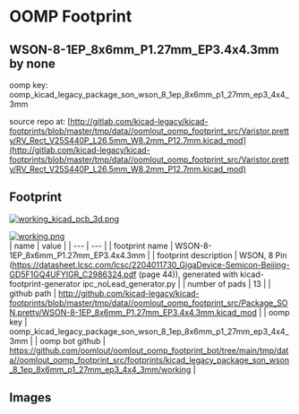 # OOMP Footprint  
## WSON-8-1EP_8x6mm_P1.27mm_EP3.4x4.3mm  by none  
  
oomp key: oomp_kicad_legacy_package_son_wson_8_1ep_8x6mm_p1_27mm_ep3_4x4_3mm  
  
source repo at: [http://gitlab.com/kicad-legacy/kicad-footprints/blob/master/tmp/data//oomlout_oomp_footprint_src/Varistor.pretty/RV_Rect_V25S440P_L26.5mm_W8.2mm_P12.7mm.kicad_mod](http://gitlab.com/kicad-legacy/kicad-footprints/blob/master/tmp/data//oomlout_oomp_footprint_src/Varistor.pretty/RV_Rect_V25S440P_L26.5mm_W8.2mm_P12.7mm.kicad_mod)  
## Footprint  
  
[![working_kicad_pcb_3d.png](working_kicad_pcb_3d_600.png)](working_kicad_pcb_3d.png)  
  
[![working.png](working_600.png)](working.png)  
| name | value | 
| --- | --- | 
| footprint name | WSON-8-1EP_8x6mm_P1.27mm_EP3.4x4.3mm | 
| footprint description | WSON, 8 Pin (https://datasheet.lcsc.com/lcsc/2204011730_GigaDevice-Semicon-Beijing-GD5F1GQ4UFYIGR_C2986324.pdf (page 44)), generated with kicad-footprint-generator ipc_noLead_generator.py | 
| number of pads | 13 | 
| github path | http://github.com/kicad-legacy/kicad-footprints/blob/master/tmp/data//oomlout_oomp_footprint_src/Package_SON.pretty/WSON-8-1EP_8x6mm_P1.27mm_EP3.4x4.3mm.kicad_mod | 
| oomp key | oomp_kicad_legacy_package_son_wson_8_1ep_8x6mm_p1_27mm_ep3_4x4_3mm | 
| oomp bot github | https://github.com/oomlout/oomlout_oomp_footprint_bot/tree/main/tmp/data//oomlout_oomp_footprint_src/footprints/kicad_legacy_package_son_wson_8_1ep_8x6mm_p1_27mm_ep3_4x4_3mm/working | 
## Images  
